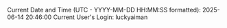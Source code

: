 Current Date and Time (UTC - YYYY-MM-DD HH:MM:SS formatted): 2025-06-14 20:46:00
Current User's Login: luckyaiman
